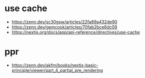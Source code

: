 # use cache
- https://zenn.dev/sc30gsw/articles/22fa89a432de90
- https://zenn.dev/gemcook/articles/70fab2bce6dc09
- https://nextjs.org/docs/app/api-reference/directives/use-cache

# ppr 
- https://zenn.dev/akfm/books/nextjs-basic-principle/viewer/part_4_partial_pre_rendering
